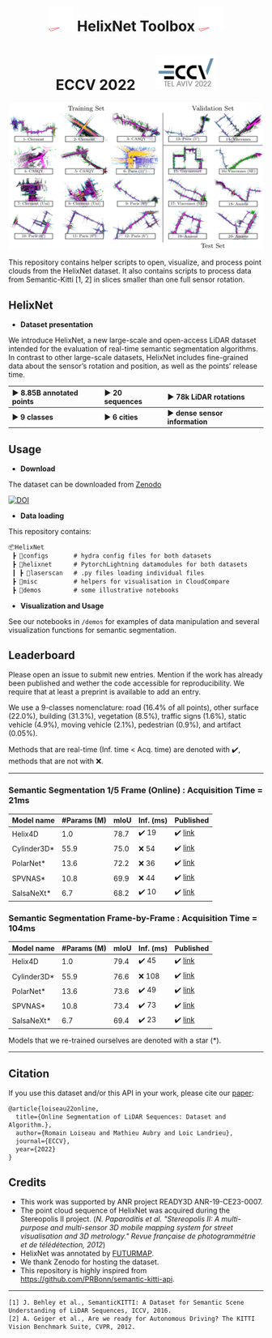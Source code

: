 <div align="center">

# <img src="media/mysmallhelix.gif" width="50"> HelixNet Toolbox <img src="media/mysmallhelix.gif" width="50">
<h1>ECCV 2022 &nbsp;&nbsp;&nbsp;&nbsp;  <img src="media/ECCV-logo3.png" width="120"></h1>

![helixnet_sequences](media/helixnet_sequences.png)

</div>

This repository contains helper scripts to open, visualize, and process point clouds from the HelixNet dataset. It also contains scripts to process data from Semantic-Kitti [1, 2] in slices smaller than one full sensor rotation.

## HelixNet

- **Dataset presentation**

We introduce HelixNet, a new large-scale and open-access LiDAR dataset intended
for the evaluation of real-time semantic segmentation algorithms. In contrast to
other large-scale datasets, HelixNet includes fine-grained data about the sensor’s
rotation and position, as well as the points’ release time.

| :arrow_forward: 8.85B annotated points | :arrow_forward: 20 sequences | :arrow_forward: 78k LiDAR rotations |
:-------------------------------------------- | :-------------------------------------------------- | :------------------------------
:arrow_forward: **9 classes** | :arrow_forward: **6 cities** | :arrow_forward: **dense sensor information** |

## Usage 

- **Download** 

The dataset can be downloaded from [Zenodo](https://zenodo.org/record/6519817#.Yq30V3VBzRL)

[![DOI](https://zenodo.org/badge/DOI/10.5281/zenodo.6519817.svg)](https://zenodo.org/record/6519817#.Yq30V3VBzRL)


- **Data loading** 

This repository contains: 

```markdown
📦HelixNet
 ┣ 📂configs       # hydra config files for both datasets
 ┣ 📂helixnet      # PytorchLightning datamodules for both datasets
 ┃ ┣ 📂laserscan   # .py files loading individual files
 ┣ 📂misc          # helpers for visualisation in CloudCompare
 ┣ 📂demos         # some illustrative notebooks
 ```

- **Visualization and Usage** 

See our notebooks in `/demos` for examples of data manipulation and several visualization functions for semantic segmentation.

## Leaderboard
Please open an issue to submit new entries. Mention if the work has already been published and wether the code accessible for reproducibility. We require that at least a preprint is available to add an entry.

We use a 9-classes nomenclature: road (16.4% of all points), other surface (22.0%), building (31.3%), vegetation (8.5%), traffic signs (1.6%), static vehicle (4.9%), moving vehicle (2.1%), pedestrian (0.9%), and artifact (0.05%).

Methods that are real-time (Inf. time < Acq. time) are denoted with :heavy_check_mark:, methods that are not with :x:.  

---

### Semantic Segmentation 1/5 Frame (Online) :  Acquisition Time = 21ms

| Model name | #Params (M)  |  mIoU | Inf. (ms) | Published |
| ---------  |---- |---- | ---| --- |
|Helix4D     | 1.0   | 78.7 | :heavy_check_mark: 19  | :heavy_check_mark: [link](https://romainloiseau.fr/helixnet/) |
|Cylinder3D*  | 55.9 | 75.0 | :x: 54 | :heavy_check_mark: [link](https://github.com/xinge008/Cylinder3D) |
|PolarNet*    | 13.6 | 72.2 | :x: 36  | :heavy_check_mark: [link](https://github.com/edwardzhou130/PolarSeg) |
|SPVNAS*     | 10.8  | 69.9 | :x: 44  | :heavy_check_mark: [link](https://github.com/mit-han-lab/spvnas) |
|SalsaNeXt*   | 6.7  | 68.2 | :heavy_check_mark: 10  | :heavy_check_mark: [link](https://github.com/slawomir-nowaczyk/SalsaNext) |

### Semantic Segmentation Frame-by-Frame :  Acquisition Time = 104ms

| Model name | #Params (M)  |  mIoU | Inf. (ms) | Published |
| ---------  |---- |---- | ---| --- |
|Helix4D     | 1.0   | 79.4 | :heavy_check_mark: 45  | :heavy_check_mark: [link](https://romainloiseau.fr/helixnet/) |
|Cylinder3D*  | 55.9 | 76.6 | :x: 108 | :heavy_check_mark: [link](https://github.com/xinge008/Cylinder3D) |
|PolarNet*    | 13.6 | 73.6 | :heavy_check_mark: 49  | :heavy_check_mark: [link](https://github.com/edwardzhou130/PolarSeg) |
|SPVNAS*     | 10.8  | 73.4 | :heavy_check_mark: 73  | :heavy_check_mark: [link](https://github.com/mit-han-lab/spvnas) |
|SalsaNeXt*   | 6.7  | 69.4 | :heavy_check_mark: 23  | :heavy_check_mark: [link](https://github.com/slawomir-nowaczyk/SalsaNext) |


Models that we re-trained ourselves are denoted with a star (*).

---

## Citation   

If you use this dataset and/or this API in your work, please cite our [paper](path-to-the-paper-page):

```
@article{loiseau22online,
  title={Online Segmentation of LiDAR Sequences: Dataset and Algorithm.},
  author={Romain Loiseau and Mathieu Aubry and Loic Landrieu},
  journal={ECCV},
  year={2022}
}
```

## Credits

- This work was supported by ANR project READY3D ANR-19-CE23-0007.
- The point cloud sequence of HelixNet was acquired during the Stereopolis II project. (_N. Paparoditis et al. "Stereopolis II: A multi-purpose and multi-sensor 3D mobile mapping system for street visualisation and 3D metrology." Revue française de photogrammétrie et de télédétection, 2012_)
- HelixNet was annotated by [FUTURMAP](https://www.futurmap.com/en/our-service/).
- We thank Zenodo for hosting the dataset. 
- This repository is highly inspired from https://github.com/PRBonn/semantic-kitti-api.

---

```
[1] J. Behley et al., SemanticKITTI: A Dataset for Semantic Scene Understanding of LiDAR Sequences, ICCV, 2016.
[2] A. Geiger et al., Are we ready for Autonomous Driving? The KITTI Vision Benchmark Suite, CVPR, 2012.
```
